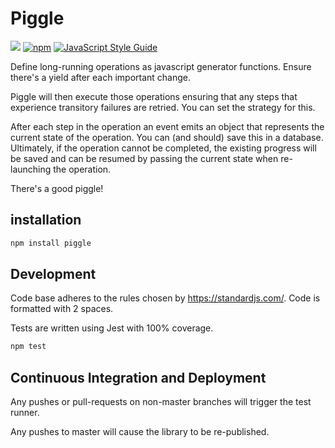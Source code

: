 # Piggle

![](https://github.com/karlhulme/piggle/workflows/CD/badge.svg)
[![npm](https://img.shields.io/npm/v/piggle.svg)](https://www.npmjs.com/package/piggle)
[![JavaScript Style Guide](https://img.shields.io/badge/code_style-standard-brightgreen.svg)](https://standardjs.com)

Define long-running operations as javascript generator functions.  Ensure there's a yield after each important change.

Piggle will then execute those operations ensuring that any steps that experience transitory failures are retried.  You can set the strategy for this.

After each step in the operation an event emits an object that represents the current state of the operation.  You can (and should) save this in a database.  Ultimately, if the operation cannot be completed, the existing progress will be saved and can be resumed by passing the current state when re-launching the operation.

There's a good piggle!

## installation

```bash
npm install piggle
```

## Development

Code base adheres to the rules chosen by https://standardjs.com/.  Code is formatted with 2 spaces.

Tests are written using Jest with 100% coverage.

```javascript
npm test
```

## Continuous Integration and Deployment

Any pushes or pull-requests on non-master branches will trigger the test runner.

Any pushes to master will cause the library to be re-published.

